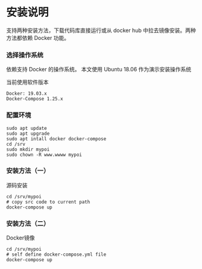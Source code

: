 # 安装说明

支持两种安装方法，下载代码库直接运行或从 docker hub 中拉去镜像安装。两种方法都依赖 Docker 功能。

### 选择操作系统

依赖支持 Docker 的操作系统。
本文使用 Ubuntu 18.06 作为演示安装操作系统

当前使用软件版本

    Docker: 19.03.x
    Docker-Compose 1.25.x

### 配置环境

```shell
sudo apt update
sudo apt upgrade
sudo apt intall docker docker-compose
cd /srv
sudo mkdir mypoi
sudo chown -R www.wwww mypoi
```

### 安装方法（一）

源码安装

```shell
cd /srv/mypoi
# copy src code to current path
docker-compose up
```

### 安装方法（二）

Docker镜像

```shell
cd /srv/mypoi
# self define docker-compose.yml file
docker-compose up
```